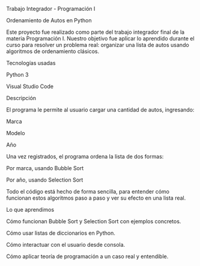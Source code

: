 Trabajo Integrador - Programación I

Ordenamiento de Autos en Python

Este proyecto fue realizado como parte del trabajo integrador final de la materia Programación I. Nuestro objetivo fue aplicar lo aprendido durante el curso para resolver un problema real: organizar una lista de autos usando algoritmos de ordenamiento clásicos.

Tecnologías usadas

Python 3

Visual Studio Code

Descripción

El programa le permite al usuario cargar una cantidad de autos, ingresando:

Marca

Modelo

Año

Una vez registrados, el programa ordena la lista de dos formas:

Por marca, usando Bubble Sort

Por año, usando Selection Sort

Todo el código está hecho de forma sencilla, para entender cómo funcionan estos algoritmos paso a paso y ver su efecto en una lista real.


Lo que aprendimos

Cómo funcionan Bubble Sort y Selection Sort con ejemplos concretos.

Cómo usar listas de diccionarios en Python.

Cómo interactuar con el usuario desde consola.

Cómo aplicar teoría de programación a un caso real y entendible.


